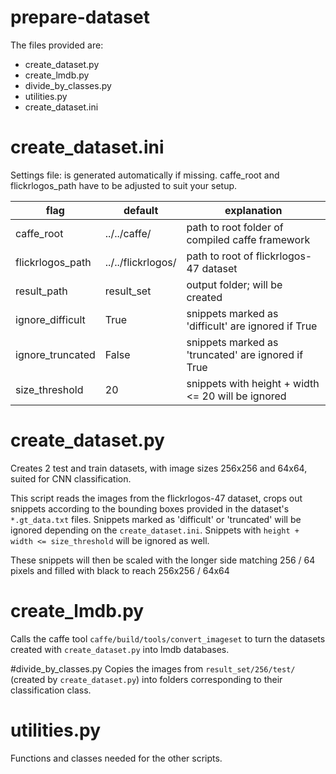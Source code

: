 # prepare-dataset
The files provided are:
 * create_dataset.py
 * create_lmdb.py
 * divide_by_classes.py
 * utilities.py
 * create_dataset.ini

# create_dataset.ini
Settings file: is generated automatically if missing.
caffe_root and flickrlogos_path have to be adjusted to suit your setup.

| flag             | default            | explanation                                        |
| ---------------- | ------------------ | -------------------------------------------------- |
| caffe_root       | ../../caffe/       | path to root folder of compiled caffe framework    |
| flickrlogos_path | ../../flickrlogos/ | path to root of flickrlogos-47 dataset             |
| result_path      | result_set         | output folder; will be created                     |
| ignore_difficult | True               | snippets marked as 'difficult' are ignored if True |
| ignore_truncated | False              | snippets marked as 'truncated' are ignored if True |
| size_threshold   | 20                 | snippets with height + width <= 20 will be ignored |


# create_dataset.py
Creates 2 test and train datasets, with image sizes 256x256 and 64x64, suited for CNN classification.

This script reads the images from the flickrlogos-47 dataset, crops out snippets according to the bounding boxes provided in the dataset's `*.gt_data.txt` files. Snippets marked as 'difficult' or 'truncated' will be ignored depending on the `create_dataset.ini`. Snippets with `height + width <= size_threshold` will be ignored as well.

These snippets will then be scaled with the longer side matching 256 / 64 pixels and filled with black to reach 256x256 / 64x64

# create_lmdb.py
Calls the caffe tool `caffe/build/tools/convert_imageset` to turn the datasets created with `create_dataset.py` into lmdb databases.

#divide_by_classes.py
Copies the images from `result_set/256/test/` (created by `create_dataset.py`) into folders corresponding to their classification class.

# utilities.py
Functions and classes needed for the other scripts.

